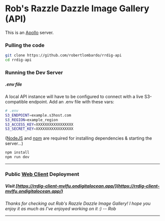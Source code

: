 # Rob's Razzle Dazzle Image Gallery (API)

This is an [Apollo](https://www.apollographql.com/) server. 

### Pulling the code

```bash
git clone https://github.com/robertlombardo/rrdig-api
cd rrdig-api
```

### Running the Dev Server

##### .env file
A local API instance will have to be configured to connect with a live S3-compatible endpoint. Add an .env file with these vars:

```bash
# .env
S3_ENDPOINT=example.s3host.com
S3_REGION=example_region
S3_ACCESS_KEY=XXXXXXXXXXXXXXXXX
S3_SECRET_KEY=XXXXXXXXXXXXXXXXX

```


([NodeJS](https://nodejs.org/) and [npm](https://docs.npmjs.com/downloading-and-installing-node-js-and-npm) are required for installing dependencies & starting the server...)

```bash
npm install
npm run dev
```
***

### Public [Web Client](https://github.com/robertlombardo/rrdig-client) Deployment 
##### Visit [https://rrdig-client-mvlfu.ondigitalocean.app/](https://rrdig-client-mvlfu.ondigitalocean.app/)

_Thanks for checking out Rob's Razzle Dazzle Image Gallery! I hope you enjoy it as much as I've enjoyed working on it :)
-- Rob_
***
